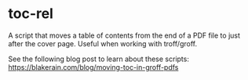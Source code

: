 # toc-rel

A script that moves a table of contents from the end of a PDF file to just after the cover page. Useful when working with troff/groff.

See the following blog post to learn about these scripts: https://blakerain.com/blog/moving-toc-in-groff-pdfs
